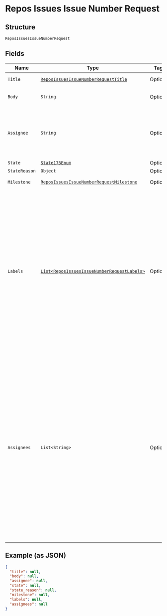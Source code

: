 
# Repos Issues Issue Number Request

## Structure

`ReposIssuesIssueNumberRequest`

## Fields

| Name | Type | Tags | Description | Getter | Setter |
|  --- | --- | --- | --- | --- | --- |
| `Title` | [`ReposIssuesIssueNumberRequestTitle`]($m/ReposIssuesIssueNumberRequestTitle) | Optional | The title of the issue. | ReposIssuesIssueNumberRequestTitle getTitle() | setTitle(ReposIssuesIssueNumberRequestTitle title) |
| `Body` | `String` | Optional | The contents of the issue. | String getBody() | setBody(String body) |
| `Assignee` | `String` | Optional | Login for the user that this issue should be assigned to. **This field is deprecated.** | String getAssignee() | setAssignee(String assignee) |
| `State` | [`State175Enum`](../../doc/models/state-175-enum.md) | Optional | - | State175Enum getState() | setState(State175Enum state) |
| `StateReason` | `Object` | Optional | - | Object getStateReason() | setStateReason(Object stateReason) |
| `Milestone` | [`ReposIssuesIssueNumberRequestMilestone`]($m/ReposIssuesIssueNumberRequestMilestone) | Optional | - | ReposIssuesIssueNumberRequestMilestone getMilestone() | setMilestone(ReposIssuesIssueNumberRequestMilestone milestone) |
| `Labels` | [`List<ReposIssuesIssueNumberRequestLabels>`]($m/ReposIssuesIssueNumberRequestLabels) | Optional | Labels to associate with this issue. Pass one or more Labels to _replace_ the set of Labels on this Issue. Send an empty array (`[]`) to clear all Labels from the Issue. _NOTE: Only users with push access can set labels for issues. Labels are silently dropped otherwise._ | List<ReposIssuesIssueNumberRequestLabels> getLabels() | setLabels(List<ReposIssuesIssueNumberRequestLabels> labels) |
| `Assignees` | `List<String>` | Optional | Logins for Users to assign to this issue. Pass one or more user logins to _replace_ the set of assignees on this Issue. Send an empty array (`[]`) to clear all assignees from the Issue. _NOTE: Only users with push access can set assignees for new issues. Assignees are silently dropped otherwise._ | List<String> getAssignees() | setAssignees(List<String> assignees) |

## Example (as JSON)

```json
{
  "title": null,
  "body": null,
  "assignee": null,
  "state": null,
  "state_reason": null,
  "milestone": null,
  "labels": null,
  "assignees": null
}
```

